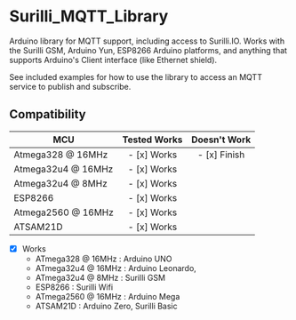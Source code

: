 
# Surilli_MQTT_Library 

Arduino library for MQTT support, including access to Surilli.IO. Works with
the Surilli GSM, Arduino Yun, ESP8266 Arduino platforms, and anything that supports
Arduino's Client interface (like Ethernet shield).

See included examples for how to use the library to access an MQTT service to
publish and subscribe.

<!-- START COMPATIBILITY TABLE -->

## Compatibility

MCU                | Tested Works | Doesn't Work|
------------------ | :----------: | :----------:|
Atmega328 @ 16MHz  |- [x] Works   |- [x] Finish |     
Atmega32u4 @ 16MHz |- [x] Works  |             |    
Atmega32u4 @ 8MHz  |- [x] Works  |             |    
ESP8266            |- [x] Works  |             |   
Atmega2560 @ 16MHz |- [x] Works  |             |           
ATSAM21D           |- [x] Works  |             |                                
- [x] Works 
  * ATmega328 @ 16MHz : Arduino UNO
  * ATmega32u4 @ 16MHz : Arduino Leonardo,
  * ATmega32u4 @ 8MHz : Surilli GSM
  * ESP8266 : Surilli Wifi
  * ATmega2560 @ 16MHz : Arduino Mega
  * ATSAM21D : Arduino Zero, Surilli Basic

<!-- END COMPATIBILITY TABLE -->
